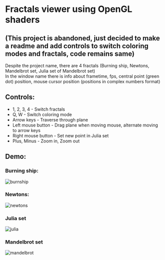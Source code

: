 # Fractals viewer using OpenGL shaders
## (This project is abandoned, just decided to make a readme and add controls to switch coloring modes and fractals, code remains same)
Despite the project name, there are 4 fractals (Burning ship, Newtons, Mandelbrot set, Julia set of Mandelbrot set)  
In the window name there is info about frametime, fps, central point (green dot) position, mouse cursor position (positions in complex numbers format)

## Controls:
- 1, 2, 3, 4 - Switch fractals  
- Q, W - Switch coloring mode  
- Arrow keys - Traverse through plane  
- Left mouse button - Drag plane when moving mouse, alternate moving to arrow keys  
- Right mouse button - Set new point in Julia set  
- Plus, Minus - Zoom in, Zoom out  

## Demo:
### Burning ship:
![burnship](docs/burnship.gif)  

### Newtons:
![newtons](docs/newtons.gif)  

### Julia set
![julia](docs/julia.gif)  

### Mandelbrot set
![mandelbrot](docs/mandelbrot.gif)
